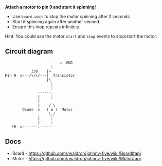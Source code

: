 __Attach a motor to pin 9 and start it spinning!__

* Use `board.wait` to stop the motor spinning after 2 seconds.
* Start it spinning again after another second.
* Ensure this loop repeats infinitely.

Hint: You could use the motor `start` and `stop` events to stop/start the motor.

## Circuit diagram

```
                     ----o  GND
                     |
            330    |>
Pin 9  o---/\/\/---|  Transistor
                   |\
                     |
                     |
               ------.
               |     |
               |     _
               |    / \
        Diode  v   ( o )  Motor
               -    \_/
               |     |
               |     |
   +5  o-------.------
```

## Docs

- Board - https://github.com/rwaldron/johnny-five/wiki/Board#api
- Motor - https://github.com/rwaldron/johnny-five/wiki/Motor#api